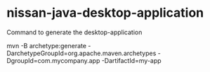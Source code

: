 # nissan-java-desktop-application

Command to generate the desktop-application

mvn -B archetype:generate -DarchetypeGroupId=org.apache.maven.archetypes -DgroupId=com.mycompany.app -DartifactId=my-app